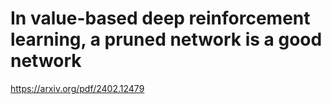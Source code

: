 # In value-based deep reinforcement learning, a pruned network is a good network

https://arxiv.org/pdf/2402.12479
